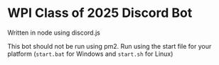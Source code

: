 # WPI Class of 2025 Discord Bot

Written in node using discord.js

This bot should not be run using pm2. Run using the start file for your platform (`start.bat` for Windows and `start.sh` for Linux)
